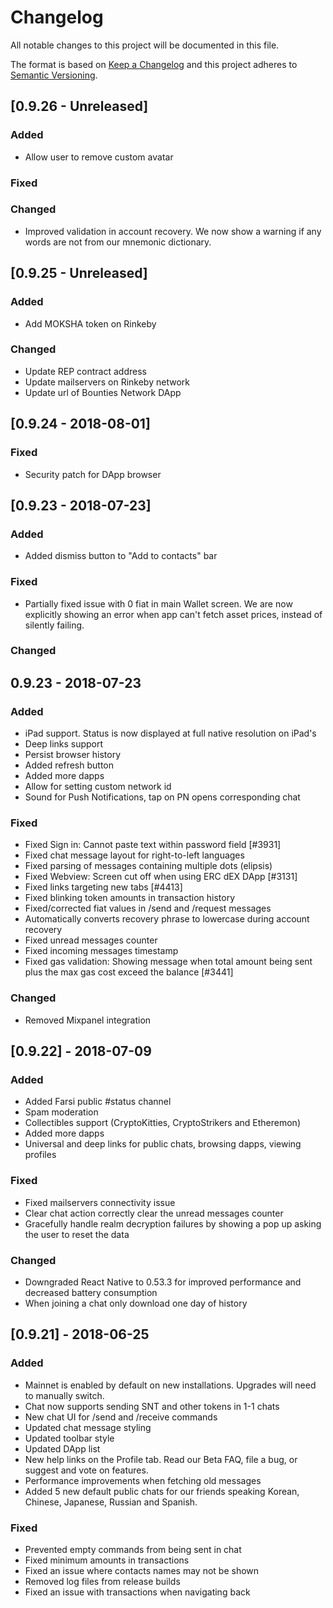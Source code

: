 # Changelog
All notable changes to this project will be documented in this file.

The format is based on [Keep a Changelog](http://keepachangelog.com/en/1.0.0/)
and this project adheres to [Semantic Versioning](http://semver.org/spec/v2.0.0.html).

## [0.9.26 - Unreleased]
### Added
- Allow user to remove custom avatar
### Fixed

### Changed
- Improved validation in account recovery. We now show a warning if any words are not from our mnemonic dictionary.

## [0.9.25 - Unreleased]
### Added
- Add MOKSHA token on Rinkeby

### Changed
- Update REP contract address
- Update mailservers on Rinkeby network
- Update url of Bounties Network DApp

## [0.9.24 - 2018-08-01]
### Fixed
- Security patch for DApp browser

## [0.9.23 - 2018-07-23]
### Added
- Added dismiss button to "Add to contacts" bar

### Fixed
- Partially fixed issue with 0 fiat in main Wallet screen. We are now explicitly showing an error when app can't fetch 
asset prices, instead of silently failing.

### Changed

## 0.9.23 - 2018-07-23
### Added
- iPad support. Status is now displayed at full native resolution on iPad's
- Deep links support
- Persist browser history
- Added refresh button
- Added more dapps
- Allow for setting custom network id
- Sound for Push Notifications, tap on PN opens corresponding chat

### Fixed
- Fixed Sign in: Cannot paste text within password field [#3931]
- Fixed chat message layout for right-to-left languages
- Fixed parsing of messages containing multiple dots (elipsis)
- Fixed Webview: Screen cut off when using ERC dEX DApp [#3131]
- Fixed links targeting new tabs [#4413]
- Fixed blinking token amounts in transaction history
- Fixed/corrected fiat values in /send and /request messages
- Automatically converts recovery phrase to lowercase during account recovery
- Fixed unread messages counter
- Fixed incoming messages timestamp
- Fixed gas validation: Showing message when total amount being sent plus the max gas cost exceed the balance [#3441]

### Changed
- Removed Mixpanel integration

## [0.9.22] - 2018-07-09
### Added
- Added Farsi public #status channel
- Spam moderation
- Collectibles support (CryptoKitties, CryptoStrikers and Etheremon)
- Added more dapps
- Universal and deep links for public chats, browsing dapps, viewing profiles

### Fixed
- Fixed mailservers connectivity issue
- Clear chat action correctly clear the unread messages counter
- Gracefully handle realm decryption failures by showing a pop up asking the user to reset the data

### Changed
- Downgraded React Native to 0.53.3 for improved performance and decreased battery consumption
- When joining a chat only download one day of history

## [0.9.21] - 2018-06-25
### Added
- Mainnet is enabled by default on new installations. Upgrades will need to manually switch.
- Chat now supports sending SNT and other tokens in 1-1 chats
- New chat UI for /send and /receive commands
- Updated chat message styling
- Updated toolbar style
- Updated DApp list
- New help links on the Profile tab. Read our Beta FAQ, file a bug, or suggest and vote on features.
- Performance improvements when fetching old messages
- Added 5 new default public chats for our friends speaking Korean, Chinese, Japanese, Russian and Spanish.

### Fixed
- Prevented empty commands from being sent in chat
- Fixed minimum amounts in transactions
- Fixed an issue where contacts names may not be shown
- Removed log files from release builds
- Fixed an issue with transactions when navigating back
